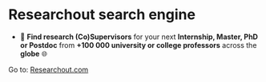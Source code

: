 # Researchout search engine

- :mag_right: **Find research (Co)Supervisors** for your next **Internship, Master, PhD or Postdoc** from **+100 000 university or college professors** across the **globe** :globe_with_meridians: 

Go to: [Researchout.com](https://researchout.com/)



